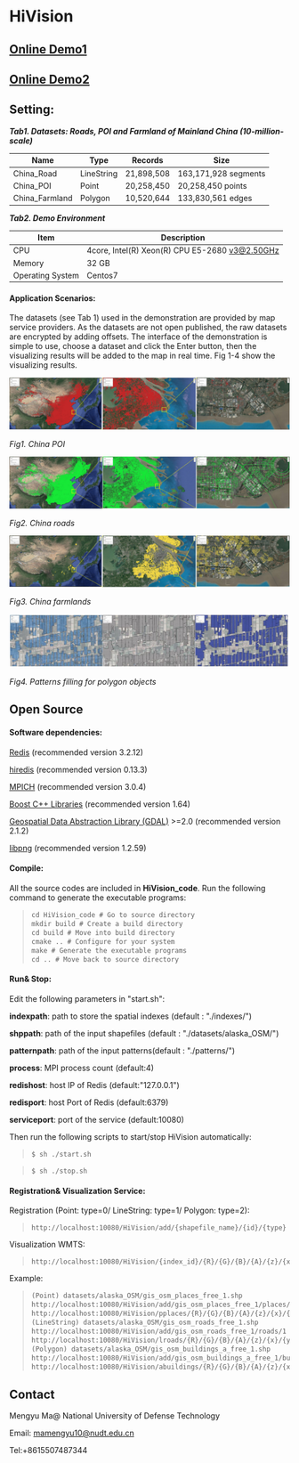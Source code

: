 # HiVision


## [Online Demo1](http://www.higis.org.cn:8080/hivision/) 

## [Online Demo2](http://www.higis.org.cn:8080/hivision_with_pattern/)



## Setting: 

***Tab1. Datasets: Roads, POI and Farmland of Mainland China (10-million-scale)***

| Name           | Type       | Records    | Size                 |
| -------------- | ---------- | ---------- | -------------------- |
| China_Road     | LineString | 21,898,508 | 163,171,928 segments |
| China_POI      | Point      | 20,258,450 | 20,258,450 points    |
| China_Farmland | Polygon    | 10,520,644 | 133,830,561 edges    |

***Tab2.  Demo Environment***

| Item             | Description                                    |
| ---------------- | ---------------------------------------------- |
| CPU              | 4core, Intel(R) Xeon(R) CPU E5-2680 v3@2.50GHz |
| Memory           | 32 GB                                          |
| Operating System | Centos7                                        |

#### Application Scenarios:

The datasets (see Tab 1) used in the demonstration are provided by map service providers. As the datasets are not open published, the raw datasets are encrypted by adding offsets. The interface of the demonstration is simple to use, choose a dataset and click the Enter button, then the visualizing results will be added to the map in real time. Fig 1-4 show the visualizing results.

![fig1](./figures/f1.jpg)

*Fig1. China POI*

![fig2](./figures/f2.jpg)

*Fig2. China roads*

![fig3](./figures/f3.jpg)

*Fig3. China farmlands*

![fig4](./figures/f4.jpg)

*Fig4. Patterns filling for polygon objects*

## Open Source

#### Software dependencies:

[Redis](https://redis.io) (recommended version 3.2.12)

[hiredis](https://github.com/redis/hiredis) (recommended version 0.13.3)

[MPICH](http://www.mpich.org/) (recommended version 3.0.4)

[Boost C++ Libraries](https://www.boost.org/) (recommended version 1.64)

[Geospatial Data Abstraction Library (GDAL)](http://www.gdal.org/) >=2.0 (recommended version 2.1.2)

[libpng](http://www.libpng.org/pub/png//libpng.html) (recommended version 1.2.59)

#### Compile:

All the source codes are included in **HiVision_code**. Run the following command to generate the executable programs:

> ```shell
> cd HiVision_code # Go to source directory
> mkdir build # Create a build directory
> cd build # Move into build directory
> cmake .. # Configure for your system
> make # Generate the executable programs
> cd .. # Move back to source directory
> ```

#### Run& Stop:

Edit the following parameters in "start.sh":

**indexpath**: path to store the spatial indexes (default : "./indexes/")

**shppath**: path of the input shapefiles (default : "./datasets/alaska_OSM/")

**patternpath**: path of the input patterns(default : "./patterns/")

**process**: MPI process count (default:4)

**redishost**: host IP of Redis (default:"127.0.0.1")

**redisport**: host Port of Redis (default:6379)

**serviceport**: port of the service (default:10080)

Then run the following scripts to start/stop HiVision automatically:

> ```shell
> $ sh ./start.sh
> ```

> ```shell
> $ sh ./stop.sh
> ```

#### Registration& Visualization Service:

Registration (Point: type=0/ LineString: type=1/ Polygon: type=2):

> ```react
> http://localhost:10080/HiVision/add/{shapefile_name}/{id}/{type}
> ```

Visualization WMTS:

> ```react
> http://localhost:10080/HiVision/{index_id}/{R}/{G}/{B}/{A}/{z}/{x}/{y}.png
> ```

Example:

> ```react
> (Point) datasets/alaska_OSM/gis_osm_places_free_1.shp 
> http://localhost:10080/HiVision/add/gis_osm_places_free_1/places/0
> http://localhost:10080/HiVision/pplaces/{R}/{G}/{B}/{A}/{z}/{x}/{y}.png
> (LineString) datasets/alaska_OSM/gis_osm_roads_free_1.shp
> http://localhost:10080/HiVision/add/gis_osm_roads_free_1/roads/1
> http://localhost:10080/HiVision/lroads/{R}/{G}/{B}/{A}/{z}/{x}/{y}.png
> (Polygon) datasets/alaska_OSM/gis_osm_buildings_a_free_1.shp 
> http://localhost:10080/HiVision/add/gis_osm_buildings_a_free_1/buildings/2
> http://localhost:10080/HiVision/abuildings/{R}/{G}/{B}/{A}/{z}/{x}/{y}.png
> ```



## Contact

Mengyu Ma@ National University of Defense Technology

Email: mamengyu10@nudt.edu.cn

Tel:+8615507487344
